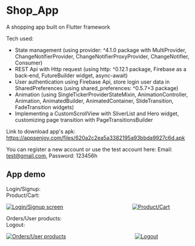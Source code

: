 # Shop_App

A shopping app built on Flutter framework

Tech used:
- State management (using provider: ^4.1.0 package with MultiProvider, ChangeNotifierProvider, ChangeNotifierProxyProvider, ChangeNotifier, Consumer)
- REST Api with Http request (using http: ^0.12.1 package, Firebase as a back-end, FutureBuilder widget, async-await)
- User authentication using Firebase Api, store login user data in SharedPreferences (using shared_preferences: ^0.5.7+3 package)
- Animation (using SingleTickerProviderStateMixin, AnimationController, Animation, AnimatedBuilder, AnimatedContainer, SlideTransition, FadeTransition widgets)
- Implementing a CustomScrollView with SliverList and Hero widget, customizing page transition with PageTransitionsBuilder

Link to download app's apk: https://appsenjoy.com/files/620a2c2ea5a3382195a93bbda9927c6d.apk

You can register a new account or use the test account here: Email: test@gmail.com, Password: 123456h

## App demo

Login/Signup: 
&nbsp;&nbsp;&nbsp;&nbsp;&nbsp;&nbsp;&nbsp;&nbsp;&nbsp;&nbsp;&nbsp;&nbsp;&nbsp;&nbsp;&nbsp;&nbsp;&nbsp;&nbsp;&nbsp;&nbsp;&nbsp;&nbsp;&nbsp;&nbsp;&nbsp;&nbsp;&nbsp;&nbsp;&nbsp;&nbsp;&nbsp;&nbsp;&nbsp;&nbsp;&nbsp;&nbsp;&nbsp;&nbsp;&nbsp;&nbsp;&nbsp;&nbsp;&nbsp;&nbsp;&nbsp;&nbsp;&nbsp;&nbsp;&nbsp;&nbsp;&nbsp;&nbsp;&nbsp;&nbsp;&nbsp;&nbsp;&nbsp;&nbsp;&nbsp;&nbsp;&nbsp;&nbsp;&nbsp;&nbsp;&nbsp;&nbsp;&nbsp;&nbsp;&nbsp;&nbsp;&nbsp;&nbsp;&nbsp;&nbsp;&nbsp;&nbsp;&nbsp;&nbsp;&nbsp;&nbsp;&nbsp;&nbsp;
Product/Cart: 

<a href="https://imgflip.com/gif/44mbff"><img src="https://i.imgflip.com/44mbff.gif" title="Login/Signup screen"/></a>
&nbsp;&nbsp;&nbsp;&nbsp;&nbsp;&nbsp;&nbsp;&nbsp;&nbsp;&nbsp;&nbsp;&nbsp;&nbsp;&nbsp;&nbsp;&nbsp;&nbsp;&nbsp;&nbsp;&nbsp;&nbsp;&nbsp;&nbsp;&nbsp;&nbsp;&nbsp;&nbsp;&nbsp;&nbsp;&nbsp;&nbsp;&nbsp;&nbsp;&nbsp;&nbsp;&nbsp;&nbsp;&nbsp;&nbsp;&nbsp;&nbsp;&nbsp;&nbsp;&nbsp;&nbsp;
<a href="https://imgflip.com/gif/44mhpv"><img src="https://i.imgflip.com/44mhpv.gif" title="Product/Cart"/></a>

Orders/User products: 
&nbsp;&nbsp;&nbsp;&nbsp;&nbsp;&nbsp;&nbsp;&nbsp;&nbsp;&nbsp;&nbsp;&nbsp;&nbsp;&nbsp;&nbsp;&nbsp;&nbsp;&nbsp;&nbsp;&nbsp;&nbsp;&nbsp;&nbsp;&nbsp;&nbsp;&nbsp;&nbsp;&nbsp;&nbsp;&nbsp;&nbsp;&nbsp;&nbsp;&nbsp;&nbsp;&nbsp;&nbsp;&nbsp;&nbsp;&nbsp;&nbsp;&nbsp;&nbsp;&nbsp;&nbsp;&nbsp;&nbsp;&nbsp;&nbsp;&nbsp;&nbsp;&nbsp;&nbsp;&nbsp;&nbsp;&nbsp;&nbsp;&nbsp;&nbsp;&nbsp;&nbsp;&nbsp;&nbsp;&nbsp;&nbsp;&nbsp;&nbsp;&nbsp;&nbsp;&nbsp;&nbsp;&nbsp;&nbsp;&nbsp;&nbsp;&nbsp;&nbsp;&nbsp;&nbsp;&nbsp;&nbsp;&nbsp;&nbsp;&nbsp;&nbsp;&nbsp;&nbsp;
Logout: 

<a href="https://imgflip.com/gif/44mi6c"><img src="https://i.imgflip.com/44mi6c.gif" title="Orders/User products"/></a>
&nbsp;&nbsp;&nbsp;&nbsp;&nbsp;&nbsp;&nbsp;&nbsp;&nbsp;&nbsp;&nbsp;&nbsp;&nbsp;&nbsp;&nbsp;&nbsp;&nbsp;&nbsp;&nbsp;&nbsp;&nbsp;&nbsp;&nbsp;&nbsp;&nbsp;&nbsp;&nbsp;&nbsp;&nbsp;&nbsp;&nbsp;&nbsp;&nbsp;&nbsp;&nbsp;&nbsp;&nbsp;&nbsp;&nbsp;&nbsp;&nbsp;&nbsp;&nbsp;&nbsp;&nbsp;
<a href="https://imgflip.com/gif/44miby"><img src="https://i.imgflip.com/44miby.gif" title="Logout"/></a>